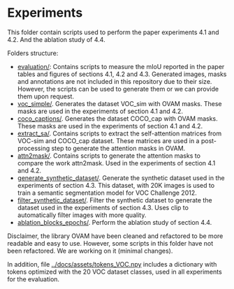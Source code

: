 # Experiments

This folder contain scripts used to perform the paper experiments 4.1 and 4.2. And the ablation study of 4.4.

Folders structure:

* [evaluation/](./evaluation): Contains scripts to measure the mIoU reported in the paper tables and figures of sections 4.1, 4.2 and 4.3. Generated images, masks and annotations are not included in this repository due to their size. However, the scripts can be used to generate them or we can provide them upon request.
* [voc_simple/](./voc_simple). Generates the dataset VOC_sim with OVAM masks. These masks are used in the experiments of section 4.1 and 4.2.
* [coco_captions/](./coco_captions). Generates the dataset COCO_cap with OVAM masks. These masks are used in the experiments of section 4.1 and 4.2.
* [extract_sa/](./extract_sa). Contains scripts to extract the self-attention matrices from VOC-sim and COCO_cap dataset. These matrices are used in a post-processing step to generate the attention masks in OVAM.
* [attn2mask/](./attn2mask). Contains scripts to generate the attention masks to compare the work attn2mask. Used in the experiments of section 4.1 and 4.2.
* [generate_synthetic_dataset/](./generate_synthetic_dataset). Generate the synthetic dataset used in the experiments of section 4.3. This dataset, with 20K images is used to train a semantic segmentation model for VOC Challenge 2012.
* [filter_synthetic_dataset/](./filter_synthetic_dataset). Filter the synthetic dataset to generate the dataset used in the experiments of section 4.3. Uses clip to automatically filter images with more quality.
* [ablation_blocks_epochs/](./ablation_blocks_epochs). Perform the ablation study of section 4.4.

Disclaimer, the library OVAM have been cleaned and refactored to be more readable and easy to use. However, some scripts in this folder have not been refactored. We are working on it (minimal changes).

In addition, file [../docs/assets/tokens_VOC.npy](../docs/assets/tokens_VOC.npy) includes a dictionary with tokens optimized with the 20 VOC dataset classes, used in all experiments for the evaluation.